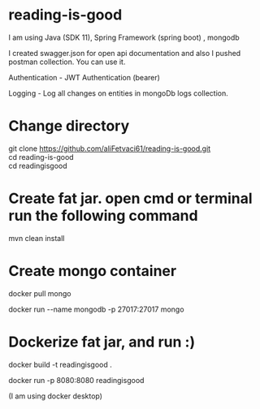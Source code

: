 # reading-is-good

I am using Java (SDK 11), Spring Framework (spring boot) , mongodb

I created swagger.json for open api documentation and also I pushed postman collection. You can use it.

Authentication - JWT Authentication (bearer)

Logging - Log all changes on entities in mongoDb logs collection.

# Change directory
git clone https://github.com/aliFetvaci61/reading-is-good.git <br />
cd reading-is-good <br />
cd readingisgood 

# Create fat jar. open cmd or terminal run the following command

mvn clean install

# Create mongo container

docker pull mongo

docker run --name mongodb -p 27017:27017 mongo

# Dockerize fat jar, and run :)

docker build -t readingisgood .

docker run -p 8080:8080 readingisgood

(I am using docker desktop)
